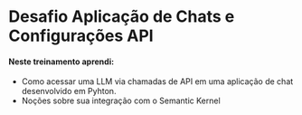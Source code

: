 # Desafio Aplicação de Chats e Configurações API


#### Neste treinamento aprendi:
- Como acessar uma LLM via chamadas de API em uma aplicação de chat desenvolvido em Pyhton.
- Noções sobre sua integração com o Semantic Kernel